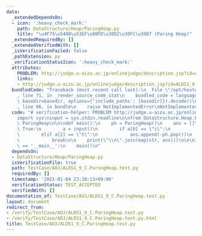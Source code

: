 ```yaml
---
data:
  _extendedDependsOn:
  - icon: ':heavy_check_mark:'
    path: DataStructure/Heap/ParingHeap.py
    title: "\u4F75\u5408\u53EF\u80FD\u30D2\u30FC\u30D7 (Paring Heap)"
  _extendedRequiredBy: []
  _extendedVerifiedWith: []
  _isVerificationFailed: false
  _pathExtension: py
  _verificationStatusIcon: ':heavy_check_mark:'
  attributes:
    PROBLEM: http://judge.u-aizu.ac.jp/onlinejudge/description.jsp?id=ALDS1_9_C
    links:
    - http://judge.u-aizu.ac.jp/onlinejudge/description.jsp?id=ALDS1_9_C
  bundledCode: "Traceback (most recent call last):\n  File \"/opt/hostedtoolcache/Python/3.9.1/x64/lib/python3.9/site-packages/onlinejudge_verify/documentation/build.py\"\
    , line 71, in _render_source_code_stat\n    bundled_code = language.bundle(stat.path,\
    \ basedir=basedir, options={'include_paths': [basedir]}).decode()\n  File \"/opt/hostedtoolcache/Python/3.9.1/x64/lib/python3.9/site-packages/onlinejudge_verify/languages/python.py\"\
    , line 96, in bundle\n    raise NotImplementedError\nNotImplementedError\n"
  code: "# verification-helper: PROBLEM http://judge.u-aizu.ac.jp/onlinejudge/description.jsp?id=ALDS1_9_C\n\
    import sys\ninput = sys.stdin.readline\n\nfrom DataStructure.Heap.ParingHeap import\
    \ ParingHeap\n\n\ndef main():\n    ph = ParingHeap()\n    ans = []\n    while\
    \ True:\n        a = input()\n        if a[0] == \"i\":\n            ph.push(-int(a[7:]))\n\
    \        elif a[2] == \"t\":\n            ans.append(-ph.pop())\n        else:\n\
    \            break\n\n    print(\"\\n\".join(map(str, ans)))\n\n\nif __name__\
    \ == '__main__':\n    main()\n"
  dependsOn:
  - DataStructure/Heap/ParingHeap.py
  isVerificationFile: true
  path: TestCase/AOJ/ALDS1_9_C.ParingHeap.test.py
  requiredBy: []
  timestamp: '2021-01-04 23:38:13+09:00'
  verificationStatus: TEST_ACCEPTED
  verifiedWith: []
documentation_of: TestCase/AOJ/ALDS1_9_C.ParingHeap.test.py
layout: document
redirect_from:
- /verify/TestCase/AOJ/ALDS1_9_C.ParingHeap.test.py
- /verify/TestCase/AOJ/ALDS1_9_C.ParingHeap.test.py.html
title: TestCase/AOJ/ALDS1_9_C.ParingHeap.test.py
---
```

